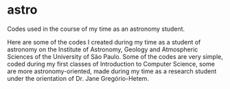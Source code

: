 # astro
Codes used in the course of my time as an astronomy student.

Here are some of the codes I created during my time as a student of astronomy on the Institute of Astronomy, Geology and Atmospheric Sciences of the University of São Paulo.
Some of the codes are very simple, coded during my first classes of Introduction to Computer Science, some are more astronomy-oriented, made during my time as a research student
under the orientation of Dr. Jane Gregório-Hetem.
